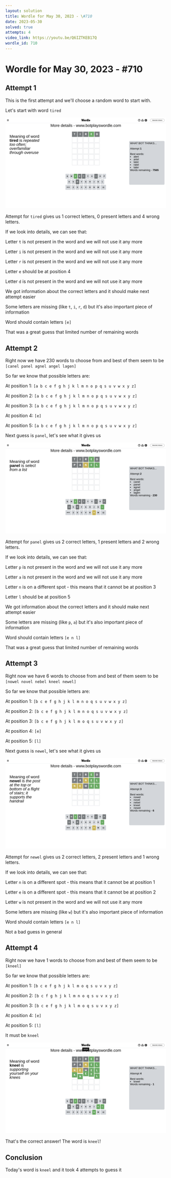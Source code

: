 ```yaml
---
layout: solution
title: Wordle for May 30, 2023 - \#710
date: 2023-05-30
solved: true
attempts: 4
video_link: https://youtu.be/Q6IZTKEB17Q
wordle_id: 710
---
```


# Wordle for May 30, 2023 - \#710

## Attempt 1

This is the first attempt and we'll choose a random word to start with.

Let's start with word `tired`

![Attempt 1](2023-05-30/attempt-1.png)

Attempt for `tired` gives us 1 correct letters, 0 present letters and 4 wrong letters.

If we look into details, we can see that:

Letter `t` is not present in the word and we will not use it any more

Letter `i` is not present in the word and we will not use it any more

Letter `r` is not present in the word and we will not use it any more

Letter `e` should be at position 4

Letter `d` is not present in the word and we will not use it any more

We got information about the correct letters and it should make next attempt easier

Some letters are missing (like `t`, `i`, `r`, `d`) but it's also important piece of information

Word should contain letters `[e]`

That was a great guess that limited number of remaining words



## Attempt 2

Right now we have 230 words to choose from and best of them seem to be `[canel panel agnel angel lagen]`

So far we know that possible letters are:

At position 1: `[a b c e f g h j k l m n o p q s u v w x y z]`

At position 2: `[a b c e f g h j k l m n o p q s u v w x y z]`

At position 3: `[a b c e f g h j k l m n o p q s u v w x y z]`

At position 4: `[e]`

At position 5: `[a b c e f g h j k l m n o p q s u v w x y z]`

Next guess is `panel`, let's see what it gives us

![Attempt 2](2023-05-30/attempt-2.png)

Attempt for `panel` gives us 2 correct letters, 1 present letters and 2 wrong letters.

If we look into details, we can see that:

Letter `p` is not present in the word and we will not use it any more

Letter `a` is not present in the word and we will not use it any more

Letter `n` is on a different spot - this means that it cannot be at position 3

Letter `l` should be at position 5

We got information about the correct letters and it should make next attempt easier

Some letters are missing (like `p`, `a`) but it's also important piece of information

Word should contain letters `[e n l]`

That was a great guess that limited number of remaining words



## Attempt 3

Right now we have 6 words to choose from and best of them seem to be `[nowel novel nebel kneel newel]`

So far we know that possible letters are:

At position 1: `[b c e f g h j k l m n o q s u v w x y z]`

At position 2: `[b c e f g h j k l m n o q s u v w x y z]`

At position 3: `[b c e f g h j k l m o q s u v w x y z]`

At position 4: `[e]`

At position 5: `[l]`

Next guess is `newel`, let's see what it gives us

![Attempt 3](2023-05-30/attempt-3.png)

Attempt for `newel` gives us 2 correct letters, 2 present letters and 1 wrong letters.

If we look into details, we can see that:

Letter `n` is on a different spot - this means that it cannot be at position 1

Letter `e` is on a different spot - this means that it cannot be at position 2

Letter `w` is not present in the word and we will not use it any more

Some letters are missing (like `w`) but it's also important piece of information

Word should contain letters `[e n l]`

Not a bad guess in general



## Attempt 4

Right now we have 1 words to choose from and best of them seem to be `[kneel]`

So far we know that possible letters are:

At position 1: `[b c e f g h j k l m o q s u v x y z]`

At position 2: `[b c f g h j k l m n o q s u v x y z]`

At position 3: `[b c e f g h j k l m o q s u v x y z]`

At position 4: `[e]`

At position 5: `[l]`

It must be `kneel`

![Attempt 4](2023-05-30/attempt-4.png)

That's the correct answer! The word is `kneel`!

## Conclusion

Today's word is `kneel` and it took 4 attempts to guess it

